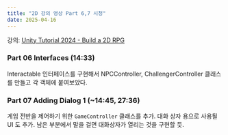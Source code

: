 ```yaml
---
title: "2D 강의 영상 Part 6,7 시청"
date: 2025-04-16
---
```


강의: [Unity Tutorial 2024 - Build a 2D RPG](https://www.youtube.com/playlist?list=PLy1Xj-4F5G_cytIH8by-bZ9TVj5qKMlZn)

### Part 06 Interfaces (14:33)

Interactable 인터페이스를 구현해서 NPCController, ChallengerController 클래스를 만들고 각 객체에 붙여보았다.

### Part 07 Adding Dialog 1 (~14:45, 27:36)

게임 전반을 제어하기 위한 `GameController` 클래스를 추가. 대화 상자 용으로 사용될 UI 도 추가. 남은 부분에서 말을 걸면 대화상자가 열리는 것을 구현할 듯.
